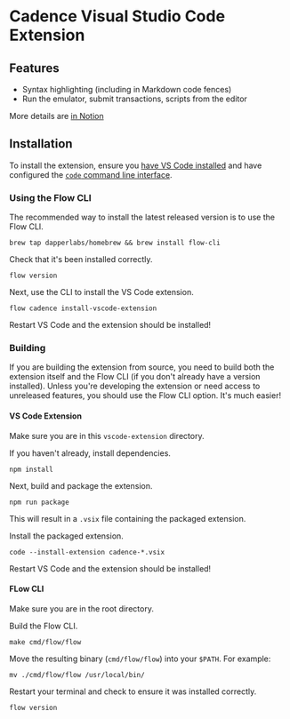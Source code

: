 # Cadence Visual Studio Code Extension

## Features

- Syntax highlighting (including in Markdown code fences)
- Run the emulator, submit transactions, scripts from the editor

More details are [in Notion](https://www.notion.so/dapperlabs/Using-Eddy-fa9df1c81bde4a81a449286b162f821e)

## Installation

To install the extension, ensure you [have VS Code installed](https://code.visualstudio.com/docs/setup/mac)
and have configured the [`code` command line interface](https://code.visualstudio.com/docs/setup/mac#_launching-from-the-command-line).

### Using the Flow CLI

The recommended way to install the latest released version is to use the Flow CLI. 
```shell script
brew tap dapperlabs/homebrew && brew install flow-cli
```

Check that it's been installed correctly.
```shell script
flow version
```

Next, use the CLI to install the VS Code extension.
```shell script
flow cadence install-vscode-extension
```

Restart VS Code and the extension should be installed!

### Building

If you are building the extension from source, you need to build both the 
extension itself and the Flow CLI (if you don't already have a version installed).
Unless you're developing the extension or need access to unreleased features, 
you should use the Flow CLI option. It's much easier!

#### VS Code Extension
Make sure you are in this `vscode-extension` directory. 

If you haven't already, install dependencies.
```shell script
npm install
```

Next, build and package the extension.
```shell script
npm run package
```

This will result in a `.vsix` file containing the packaged extension. 

Install the packaged extension.
```shell script
code --install-extension cadence-*.vsix
```

Restart VS Code and the extension should be installed!

#### FLow CLI

Make sure you are in the root directory.

Build the Flow CLI.
```shell script
make cmd/flow/flow
```

Move the resulting binary (`cmd/flow/flow`) into your `$PATH`. For example:
```shell script
mv ./cmd/flow/flow /usr/local/bin/
```

Restart your terminal and check to ensure it was installed correctly.
```shell script
flow version
```

